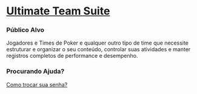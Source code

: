 # [Ultimate Team Suite](https://ultimateteamsuite.com)

### Público Alvo
Jogadores e Times de Poker e qualquer outro tipo de time que necessite estruturar e organizar o seu conteúdo, controlar suas atividades e manter registros completos de performance e desempenho.

### Procurando Ajuda?
[Como trocar sua senha?](Help/Como%20trocar%20sua%20senha.pdf)
